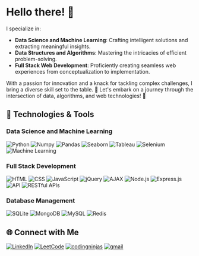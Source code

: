# Hello there! 👋

I specialize in:

- **Data Science and Machine Learning**: Crafting intelligent solutions and extracting meaningful insights.
- **Data Structures and Algorithms**: Mastering the intricacies of efficient problem-solving.
- **Full Stack Web Development**: Proficiently creating seamless web experiences from conceptualization to implementation.

With a passion for innovation and a knack for tackling complex challenges, I bring a diverse skill set to the table.  🚀
Let's embark on a journey through the intersection of data, algorithms, and web technologies! 🚀

## 🔧 Technologies & Tools

### Data Science and Machine Learning
![Python](https://img.shields.io/badge/Python-555555?style=flat&logo=python)
![Numpy](https://img.shields.io/badge/Numpy-555555?style=flat&logo=numpy)
![Pandas](https://img.shields.io/badge/Pandas-555555?style=flat&logo=pandas)
![Seaborn](https://img.shields.io/badge/Seaborn-555555?style=flat&logo=seaborn)
![Tableau](https://img.shields.io/badge/Tableau-555555?style=flat&logo=tableau)
![Selenium](https://img.shields.io/badge/Selenium-555555?style=flat&logo=selenium)
![Machine Learning](https://img.shields.io/badge/Machine%20Learning-555555?style=flat)

### Full Stack Development
![HTML](https://img.shields.io/badge/HTML-555555?style=flat&logo=html5)
![CSS](https://img.shields.io/badge/CSS-555555?style=flat&logo=css3)
![JavaScript](https://img.shields.io/badge/JavaScript-555555?style=flat&logo=javascript)
![jQuery](https://img.shields.io/badge/jQuery-555555?style=flat&logo=jquery)
![AJAX](https://img.shields.io/badge/AJAX-555555?style=flat)
![Node.js](https://img.shields.io/badge/Node.js-555555?style=flat&logo=node.js)
![Express.js](https://img.shields.io/badge/Express.js-555555?style=flat&logo=express)
![API](https://img.shields.io/badge/API-555555?style=flat)
![RESTful APIs](https://img.shields.io/badge/RESTful%20APIs-555555?style=flat)

### Database Management
![SQLite](https://img.shields.io/badge/SQLite-555555?style=flat&logo=sqlite)
![MongoDB](https://img.shields.io/badge/MongoDB-555555?style=flat&logo=mongodb)
![MySQL](https://img.shields.io/badge/MySQL-555555?style=flat&logo=mysql)
![Redis](https://img.shields.io/badge/Redis-555555?style=flat&logo=redis)

## 🌐 Connect with Me

[![LinkedIn](https://img.shields.io/badge/LinkedIn-BhaweshRathour-blue?style-flat&logo=linkedin)](www.linkedin.com/in/bhaweshrathour18)
[![LeetCode](https://img.shields.io/badge/LeetCode-BhaweshRathour-555555?style=flat&logo=leetcode)](https://leetcode.com/bhaveshrathour380/)
[![codingninjas](https://img.shields.io/badge/code%20studio-BhaweshRathour-DD6620?style=flat&logo=codingninjas&logoColor=orange)](https://www.codingninjas.com/studio/profile/e6a83000-04ff-4e1f-a64c-6bf2198c7983)
[![gmail](https://img.shields.io/badge/gmail-BhaweshRathour-red?style=flat-square&logo=gmail)](mailto:bhaweshrathour18@gmail.com)
